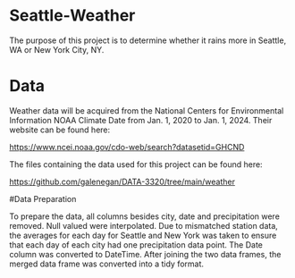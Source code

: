 # Seattle-Weather

The purpose of this project is to determine whether it rains more in Seattle, WA or New York City, NY. 


# Data

Weather data will be acquired from the National Centers for Environmental Information NOAA Climate Date from Jan. 1, 2020 to Jan. 1, 2024. Their website can be found here:

https://www.ncei.noaa.gov/cdo-web/search?datasetid=GHCND

The files containing the data used for this project can be found here:

https://github.com/galenegan/DATA-3320/tree/main/weather



#Data Preparation

To prepare the data, all columns besides city, date and precipitation were removed. Null valued were interpolated. Due to mismatched station data, the averages for each day for Seattle and New York was taken to ensure that each day of each city had one precipitation data point. The Date column was converted to DateTime. After joining the two data frames, the merged data frame was converted into a tidy format. 
